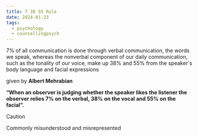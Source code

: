 ```yaml
---
title: 7 38 55 Rule
date: 2024-01-23
tags:
  - psychology
  - counsellingpsych
---
```

7% of all communication is done through verbal communication, the words we speak, whereas the nonverbal component of our daily communication, such as the tonality of our voice, make up 38% and 55% from the speaker's body language and facial expressions

given by **Albert Mehrabian**

**“When an observer is judging whether the speaker likes the listener the observer relies 7% on the verbal, 38% on the vocal and 55% on the facial”.**

> [!caution]
> Commonly misunderstood and misrepresented

